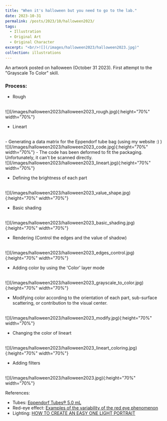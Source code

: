 ```yaml
---
title: "When it's halloween but you need to go to the lab."
date: 2023-10-31
permalink: /posts/2023/10/halloween2023/
tags:
  - Illustration
  - Original Art
  - Original Character
excerpt: "<br/>![](/images/halloween2023/halloween2023.jpg)"
collection: illustrations
---
```

An artwork posted on halloween (October 31 2023). First attempt to the "Grayscale To Color" skill.

### Process: 

* Rough
<br>
![](/images/halloween2023/halloween2023_rough.jpg){:height="70%" width="70%"}


* Lineart
<br>
    - Generating a data matrix for the Eppendorf tube bag (using my website :) )
    ![](/images/halloween2023/halloween2023_code.jpg){:height="70%" width="70%"}
    - The code has been deformed to fit the packaging. Unfortunately, it can't be scanned directly.
    <br>
    ![](/images/halloween2023/halloween2023_lineart.jpg){:height="70%" width="70%"}

* Defining the brightness of each part
<br>
![](/images/halloween2023/halloween2023_value_shape.jpg){:height="70%" width="70%"}

* Basic shading
<br>
![](/images/halloween2023/halloween2023_basic_shading.jpg){:height="70%" width="70%"}

* Rendering (Control the edges and the value of shadow)
<br>
![](/images/halloween2023/halloween2023_edges_control.jpg){:height="70%" width="70%"}

* Adding color by using the 'Color' layer mode
<br>
![](/images/halloween2023/halloween2023_grayscale_to_color.jpg){:height="70%" width="70%"}

* Modifying color according to the orientation of each part, sub-surface scattering, or contribution to the visual center.
<br>
![](/images/halloween2023/halloween2023_modify.jpg){:height="70%" width="70%"}

* Changing the color of lineart
<br>
![](/images/halloween2023/halloween2023_lineart_coloring.jpg){:height="70%" width="70%"}

* Adding filters
<br>
![](/images/halloween2023/halloween2023.jpg){:height="70%" width="70%"}

References:
- Tubes: [Eppendorf Tubes® 5.0 mL](https://www.eppendorf.com/product-media/img/global/52682/Eppendorf_Sample-Preparation_Tubes-5-mL_front-closed-lid_3D.jpg?imwidth=1080)
- Red-eye effect: [Examples of the variability of the red eye phenomenon](https://www.researchgate.net/profile/Sebastiano-Battiato-2/publication/234143790/figure/fig2/AS:670706463408134@1536920290160/Examples-of-the-variability-of-the-red-eye-phenomenon-Golden-eyes-are-also-visible.png)
- Lighting: [HOW TO CREATE AN EASY ONE LIGHT PORTRAIT](https://westcottu.com/how-to-create-an-easy-one-light-portrait#jp-carousel-152560)